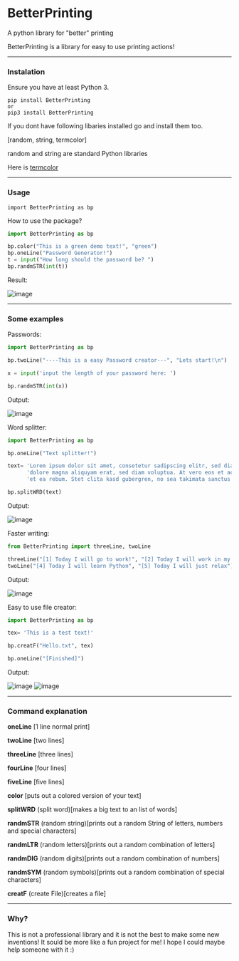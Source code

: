# BetterPrinting
A python library for "better" printing 

BetterPrinting is a library for easy to use printing actions!

<hr>

### Instalation

Ensure you have at least Python 3.

 ```
 pip install BetterPrinting
 or
 pip3 install BetterPrinting
 ```

If you dont have following libaries installed go and install them too.

[random, string, termcolor]

random and string are standard Python libraries

Here is 
<a href="https://pypi.org/project/termcolor/">termcolor</a>

<hr>

### Usage

 ```
import BetterPrinting as bp
 ```
 
How to use the package?

 ```Python
 import BetterPrinting as bp

bp.color("This is a green demo text!", "green")
bp.oneLine("Password Generator!")
t = input("How long should the password be? ")
bp.randmSTR(int(t))
 
 ```
 
 Result:
 
 ![image](https://user-images.githubusercontent.com/83476809/121803160-80742280-cc40-11eb-8fe4-2596d912b238.png)

<hr>

 ### Some examples
 
 Passwords:
 
 ```Python
 import BetterPrinting as bp

bp.twoLine("----This is a easy Password creator---", "Lets start!\n")

x = input('input the length of your password here: ')

bp.randmSTR(int(x)) 
 ```

Output:

![image](https://user-images.githubusercontent.com/83476809/121803530-69363480-cc42-11eb-9252-696a14bfc9d4.png)

Word splitter:

```Python
import BetterPrinting as bp

bp.oneLine("Text splitter!")

text= 'Lorem ipsum dolor sit amet, consetetur sadipscing elitr, sed diam nonumy eirmod tempor invidunt ut labore et ' \
      'dolore magna aliquyam erat, sed diam voluptua. At vero eos et accusam et justo duo dolores ' \
      'et ea rebum. Stet clita kasd gubergren, no sea takimata sanctus est Lorem ipsum dolor sit amet.'

bp.splitWRD(text)
```

Output:

![image](https://user-images.githubusercontent.com/83476809/121819941-30bd4780-cc90-11eb-9fe9-55d67e04396b.png)

Faster writing:

```Python
from BetterPrinting import threeLine, twoLine

threeLine("[1] Today I will go to work!", "[2] Today I will work in my garden", "[3] Today i will go hiking!")
twoLine("[4] Today I will learn Python", "[5] Today I wíll just relax")
```

Output:

![image](https://user-images.githubusercontent.com/83476809/121803736-33458000-cc43-11eb-9246-de6eb2ea2892.png)

Easy to use file creator:

```Python
import BetterPrinting as bp

tex= 'This is a test text!'

bp.creatF("Hello.txt", tex)

bp.oneLine("[Finished]")
```

Output:

![image](https://user-images.githubusercontent.com/83476809/121820048-dec8f180-cc90-11eb-866d-4f6aa7d95a59.png)
![image](https://user-images.githubusercontent.com/83476809/121820057-e8eaf000-cc90-11eb-9b74-346be28073ef.png)

<hr>

### Command explanation

**oneLine** [1 line normal print]

**twoLine** [two lines]

**threeLine** [three lines]

**fourLine** [four lines]

**fiveLine** [five lines]

**color** [puts out a colored version of your text]

**splitWRD** (split word)[makes a big text to an list of words]

**randmSTR** (random string)[prints out a random String of letters, numbers and special characters]

**randmLTR** (random letters)[prints out a random combination of letters]

**randmDIG** (random digits)[prints out a random combination of numbers]

**randmSYM** (random symbols)[prints out a random combination of special characters]

**creatF** (create File)[creates a file]

<hr>

### Why?

This is not a professional library and it is not the best to make some new inventions!
It sould be more like a fun project for me!
I hope I could maybe help someone with it :)
